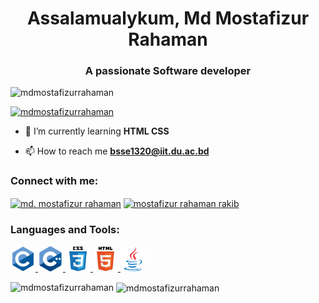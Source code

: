<h1 align="center">Assalamualykum, Md Mostafizur Rahaman</h1>
<h3 align="center">A passionate Software developer</h3>

<p align="left"> <img src="https://komarev.com/ghpvc/?username=mdmostafizurrahaman&label=Profile%20views&color=0e75b6&style=flat" alt="mdmostafizurrahaman" /> </p>

<p align="left"> <a href="https://github.com/ryo-ma/github-profile-trophy"><img src="https://github-profile-trophy.vercel.app/?username=mdmostafizurrahaman" alt="mdmostafizurrahaman" /></a> </p>

- 🌱 I’m currently learning **HTML CSS**

- 📫 How to reach me **bsse1320@iit.du.ac.bd**

<h3 align="left">Connect with me:</h3>
<p align="left">
<a href="https://linkedin.com/in/md. mostafizur rahaman" target="blank"><img align="center" src="https://raw.githubusercontent.com/rahuldkjain/github-profile-readme-generator/master/src/images/icons/Social/linked-in-alt.svg" alt="md. mostafizur rahaman" height="30" width="40" /></a>
<a href="https://fb.com/mostafizur rahaman rakib" target="blank"><img align="center" src="https://raw.githubusercontent.com/rahuldkjain/github-profile-readme-generator/master/src/images/icons/Social/facebook.svg" alt="mostafizur rahaman rakib" height="30" width="40" /></a>
</p>

<h3 align="left">Languages and Tools:</h3>
<p align="left"> <a href="https://www.cprogramming.com/" target="_blank" rel="noreferrer"> <img src="https://raw.githubusercontent.com/devicons/devicon/master/icons/c/c-original.svg" alt="c" width="40" height="40"/> </a> <a href="https://www.w3schools.com/cpp/" target="_blank" rel="noreferrer"> <img src="https://raw.githubusercontent.com/devicons/devicon/master/icons/cplusplus/cplusplus-original.svg" alt="cplusplus" width="40" height="40"/> </a> <a href="https://www.w3schools.com/css/" target="_blank" rel="noreferrer"> <img src="https://raw.githubusercontent.com/devicons/devicon/master/icons/css3/css3-original-wordmark.svg" alt="css3" width="40" height="40"/> </a> <a href="https://www.w3.org/html/" target="_blank" rel="noreferrer"> <img src="https://raw.githubusercontent.com/devicons/devicon/master/icons/html5/html5-original-wordmark.svg" alt="html5" width="40" height="40"/> </a> <a href="https://www.java.com" target="_blank" rel="noreferrer"> <img src="https://raw.githubusercontent.com/devicons/devicon/master/icons/java/java-original.svg" alt="java" width="40" height="40"/> </a> </p>

<p><img align="left" src="https://github-readme-stats.vercel.app/api/top-langs?username=mdmostafizurrahaman&show_icons=true&locale=en&layout=compact" alt="mdmostafizurrahaman" /></p>

<p>&nbsp;<img align="center" src="https://github-readme-stats.vercel.app/api?username=mdmostafizurrahaman&show_icons=true&locale=en" alt="mdmostafizurrahaman" /></p>
